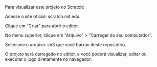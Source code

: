 Para visualizar este projeto no Scratch:

Acesse o site oficial: scratch.mit.edu

Clique em "Criar" para abrir o editor.

No menu superior, clique em "Arquivo" > "Carregar do seu computador".

Selecione o arquivo .sb3 que você baixou deste repositório.

O projeto será carregado no editor, e você poderá visualizar, editar ou executar o jogo diretamente no navegador.
